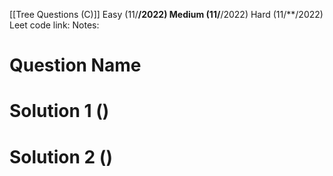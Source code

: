 [[Tree Questions (C)]] 
Easy (11/**/2022)
Medium (11/**/2022)
Hard (11/**/2022)
Leet code link: 
Notes: 

# Question Name


# Solution 1 ()


# Solution 2 ()




